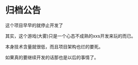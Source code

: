 # 归档公告

这个项目早早的就停止开发了

其实，这个游戏(大雾)只是一个心态不成熟的xxs开发来玩的而已。

本身技术含量就很低，而且项目架构也烂的要死。

如果真的要继续开发的话那也是以后的事情了。

